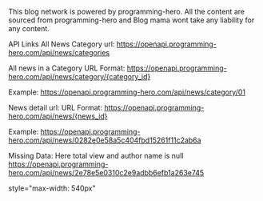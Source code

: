 This blog network is powered by programming-hero. All the content are sourced from programming-hero and Blog mama wont take any liability for any content.

API Links
All News Category
url: https://openapi.programming-hero.com/api/news/categories

All news in a Category
URL Format: https://openapi.programming-hero.com/api/news/category/{category_id}

Example: https://openapi.programming-hero.com/api/news/category/01

News detail url:
URL Format: https://openapi.programming-hero.com/api/news/{news_id}

Example: https://openapi.programming-hero.com/api/news/0282e0e58a5c404fbd15261f11c2ab6a

Missing Data:
Here total view and author name is null https://openapi.programming-hero.com/api/news/2e78e5e0310c2e9adbb6efb1a263e745

style="max-width: 540px"

 <div class="bg-image " 
                    style="background-image: url('${post.thumbnail_url}'); height: 100%; background-repeat: no-repeat !important;
                    background-size: cover; background-position: center center;}">
                </div>
